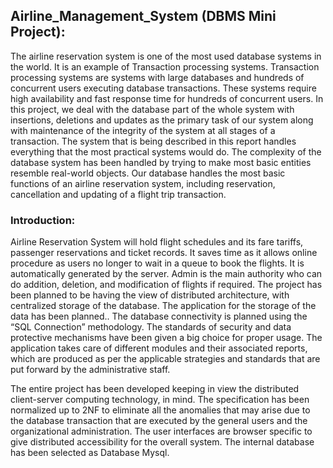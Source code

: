 <h2>Airline_Management_System (DBMS Mini Project):</h2>
<p>The airline reservation system is one of the most used database systems in the world. It is an example of Transaction processing systems. Transaction processing systems are systems with large databases and hundreds of concurrent users executing database transactions. These systems require high availability and fast response time for hundreds of concurrent users. In this project, we deal with the database part of the whole system with insertions, deletions and updates as the primary task of our system along with maintenance of the integrity of the system at all stages of a transaction. The system that is being described in this report handles everything that the most practical systems would do. The complexity of the database system has been handled by trying to make most basic entities resemble real-world objects. Our database handles the most basic functions of an airline reservation system, including reservation, cancellation and updating of a flight trip transaction.</p>

<h3>Introduction:</h3>
<p>Airline Reservation System will hold flight schedules and its fare tariffs, passenger reservations and ticket records. It saves time as it allows online procedure as users no longer to wait in a queue to book the flights. It is automatically generated by the server. Admin is the main authority who can do addition, deletion, and modification of flights if required. The project has been planned to be having the view of distributed architecture, with centralized storage of the database. The application for the storage of the data has been planned.. The database connectivity is planned using the “SQL Connection” methodology. The standards of security and data protective mechanisms have been given a big choice for proper usage. The application takes care of different modules and their associated reports, which are produced as per the applicable strategies and standards that are put forward by the administrative staff.</p>
<p>The entire project has been developed keeping in view the distributed client-server computing technology, in mind. The specification has been normalized up to 2NF to eliminate all the anomalies that may arise due to the database transaction that are executed by the general users and the organizational administration. The user interfaces are browser specific to give distributed accessibility for the overall system. The internal database has been selected as Database Mysql.</p>
